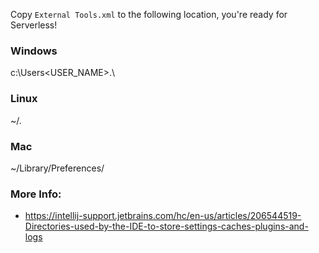 Copy `External Tools.xml` to the following location, you're ready for Serverless!  

### Windows
 
c:\Users\<USER_NAME>\.<PRODUCT><VERSION>\

### Linux
 
~/.<PRODUCT><VERSION>

### Mac

~/Library/Preferences/<PRODUCT><VERSION>



### More Info: 

- https://intellij-support.jetbrains.com/hc/en-us/articles/206544519-Directories-used-by-the-IDE-to-store-settings-caches-plugins-and-logs